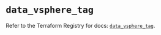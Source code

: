 # `data_vsphere_tag`

Refer to the Terraform Registry for docs: [`data_vsphere_tag`](https://registry.terraform.io/providers/vmware/vsphere/2.15.0/docs/data-sources/tag).
